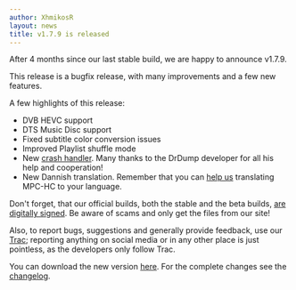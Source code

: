 ```yaml
---
author: XhmikosR
layout: news
title: v1.7.9 is released
---
```


After 4 months since our last stable build, we are happy to announce v1.7.9.

This release is a bugfix release, with many improvements and a few new features.

A few highlights of this release:

* DVB HEVC support
* DTS Music Disc support
* Fixed subtitle color conversion issues
* Improved Playlist shuffle mode
* New [crash handler](/crash-reporter/). Many thanks to the DrDump developer for all his help and cooperation!
* New Dannish translation. Remember that you can [help us](https://trac.mpc-hc.org/wiki/Translations)
  translating MPC-HC to your language.

Don't forget, that our official builds, both the stable and the beta builds,
[are digitally signed](/2013/02/25/binaries-are-signed/).
Be aware of scams and only get the files from our site!

Also, to report bugs, suggestions and generally provide feedback, use our [Trac](https://trac.mpc-hc.org/);
reporting anything on social media or in any other place is just pointless, as the developers only follow Trac.

You can download the new version [here](/downloads/).
For the complete changes see the [changelog](/changelog/).
